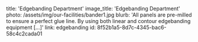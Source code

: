 title: 'Edgebanding Department'
image_title: 'Edgebanding Department'
photo: /assets/img/our-facilities/bander1.jpg
blurb: 'All panels are pre-milled to ensure a perfect glue line. By using both linear and contour edgebanding equipment […]'
link: edgebanding
id: 8f52b1a5-8d7c-4345-bac6-58c4c2cada01

